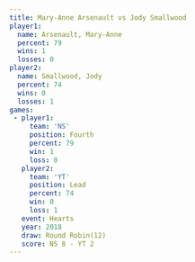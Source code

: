 ```yaml
---
title: Mary-Anne Arsenault vs Jody Smallwood
player1:                    
  name: Arsenault, Mary-Anne
  percent: 79               
  wins: 1                   
  losses: 0                 
player2:                    
  name: Smallwood, Jody     
  percent: 74               
  wins: 0                   
  losses: 1                 
games:
 - player1:          
     team: 'NS'      
     position: Fourth
     percent: 79     
     win: 1          
     loss: 0         
   player2:        
     team: 'YT'    
     position: Lead
     percent: 74   
     win: 0        
     loss: 1       
   event: Hearts        
   year: 2018           
   draw: Round Robin(12)
   score: NS 8 - YT 2   
---
```

